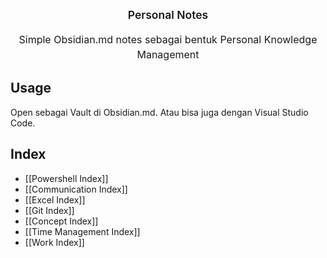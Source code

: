<p>
  <p style="text-align:center;font-size:1.25em;margin-top:24px;margin-bottom:16px;font-weight:600;line-height:1.25">Personal Notes</p>
  <p style="text-align:center;font-size:16px;margin-top:0;margin-bottom:16px;line-height:1.5">Simple Obsidian.md notes sebagai bentuk Personal Knowledge Management</p>
</p>

## Usage

Open sebagai Vault di Obsidian.md. Atau bisa juga dengan Visual Studio Code.



## Index

<!--
```dataview
List From #Index
```
-->

- [[Powershell Index]]
- [[Communication Index]]
- [[Excel Index]]
- [[Git Index]]
- [[Concept Index]]
- [[Time Management Index]]
- [[Work Index]]


